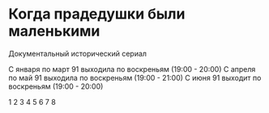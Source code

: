 # Когда прадедушки были маленькими

Документальный исторический сериал

С января по март 91 выходила по воскреньям (19:00 - 20:00)
С апреля по май 91 выходила по воскреньям (19:00 - 21:00)
С июня 91 выходит по воскреньям (19:00 - 20:00)

1 2 3 4 5 6 7 8

